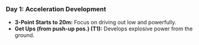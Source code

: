 ### Day 1: Acceleration Development
- **3-Point Starts to 20m:** Focus on driving out low and powerfully.
- **Get Ups (from push-up pos.) (T1):** Develops explosive power from the ground.
